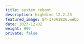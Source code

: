 ```yaml
---
title: system reboot
description: highdive 12.2.23
featured_image: 84-170A1826.webp
date: 2023-12-02
weight: 999
private: false
---
```

